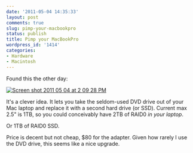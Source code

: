 ```yaml
---
date: '2011-05-04 14:35:33'
layout: post
comments: true
slug: pimp-your-macbookpro
status: publish
title: Pimp your MacBookPro
wordpress_id: '1414'
categories:
- Hardware
- Macintosh
---
```


Found this the other day:

[![Screen shot 2011 05 04 at 2 09 28 PM](http://fnord.phfactor.net/wp-content/uploads/2011/05/Screen-shot-2011-05-04-at-2.09.28-PM.png)](http://eshop.macsales.com/item/Other%20World%20Computing/DDAMBS0GB/)

It's a clever idea. It lets you take the seldom-used DVD drive out of your Mac laptop and replace it with a second hard drive (or SSD). Current max 2.5" is 1TB, so you could conceivably have 2TB of RAID0 _in your laptop_.

Or 1TB of RAID0 SSD.

Price is decent but not cheap, $80 for the adapter. Given how rarely I use the DVD drive, this seems like a nice upgrade.
